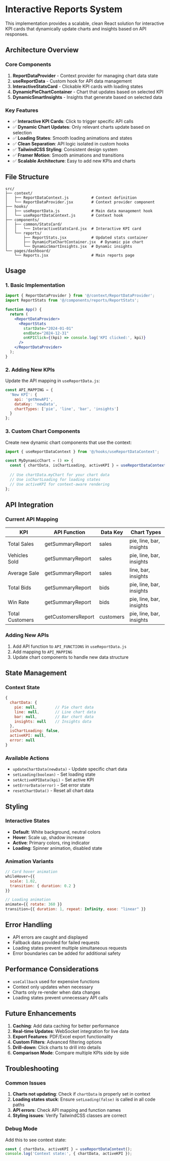 # Interactive Reports System

This implementation provides a scalable, clean React solution for interactive KPI cards that dynamically update charts and insights based on API responses.

## Architecture Overview

### Core Components

1. **ReportDataProvider** - Context provider for managing chart data state
2. **useReportData** - Custom hook for API data management
3. **InteractiveStatsCard** - Clickable KPI cards with loading states
4. **DynamicPieChartContainer** - Chart that updates based on selected KPI
5. **DynamicSmartInsights** - Insights that generate based on selected data

### Key Features

- ✅ **Interactive KPI Cards**: Click to trigger specific API calls
- ✅ **Dynamic Chart Updates**: Only relevant charts update based on selection
- ✅ **Loading States**: Smooth loading animations and states
- ✅ **Clean Separation**: API logic isolated in custom hooks
- ✅ **TailwindCSS Styling**: Consistent design system
- ✅ **Framer Motion**: Smooth animations and transitions
- ✅ **Scalable Architecture**: Easy to add new KPIs and charts

## File Structure

```
src/
├── context/
│   ├── ReportDataContext.js          # Context definition
│   └── ReportDataProvider.jsx        # Context provider component
├── hooks/
│   ├── useReportData.js              # Main data management hook
│   └── useReportDataContext.js       # Context hook
├── components/
│   ├── common/StatsCard/
│   │   └── InteractiveStatsCard.jsx  # Interactive KPI card
│   └── reports/
│       ├── ReportStats.jsx           # Updated stats container
│       ├── DynamicPieChartContainer.jsx  # Dynamic pie chart
│       └── DynamicSmartInsights.jsx  # Dynamic insights
└── pages/dashboard/
    └── Reports.jsx                   # Main reports page
```

## Usage

### 1. Basic Implementation

```jsx
import { ReportDataProvider } from '@/context/ReportDataProvider';
import ReportStats from '@/components/reports/ReportStats';

function App() {
  return (
    <ReportDataProvider>
      <ReportStats 
        startDate="2024-01-01"
        endDate="2024-12-31"
        onKPIClick={(kpi) => console.log('KPI clicked:', kpi)}
      />
    </ReportDataProvider>
  );
}
```

### 2. Adding New KPIs

Update the API mapping in `useReportData.js`:

```javascript
const API_MAPPING = {
  'New KPI': {
    api: 'getNewAPI',
    dataKey: 'newData',
    chartTypes: ['pie', 'line', 'bar', 'insights']
  }
};
```

### 3. Custom Chart Components

Create new dynamic chart components that use the context:

```jsx
import { useReportDataContext } from '@/hooks/useReportDataContext';

const MyDynamicChart = () => {
  const { chartData, isChartLoading, activeKPI } = useReportDataContext();
  
  // Use chartData.myChart for your chart data
  // Use isChartLoading for loading states
  // Use activeKPI for context-aware rendering
};
```

## API Integration

### Current API Mapping

| KPI | API Function | Data Key | Chart Types |
|-----|-------------|----------|-------------|
| Total Sales | getSummaryReport | sales | pie, line, bar, insights |
| Vehicles Sold | getSummaryReport | sales | pie, line, bar, insights |
| Average Sale | getSummaryReport | sales | line, bar, insights |
| Total Bids | getSummaryReport | bids | pie, line, bar, insights |
| Win Rate | getSummaryReport | bids | pie, line, bar, insights |
| Total Customers | getCustomersReport | customers | pie, line, bar, insights |

### Adding New APIs

1. Add API function to `API_FUNCTIONS` in `useReportData.js`
2. Add mapping to `API_MAPPING`
3. Update chart components to handle new data structure

## State Management

### Context State

```javascript
{
  chartData: {
    pie: null,        // Pie chart data
    line: null,       // Line chart data
    bar: null,        // Bar chart data
    insights: null    // Insights data
  },
  isChartLoading: false,
  activeKPI: null,
  error: null
}
```

### Available Actions

- `updateChartData(newData)` - Update specific chart data
- `setLoading(boolean)` - Set loading state
- `setActiveKPIData(kpi)` - Set active KPI
- `setErrorData(error)` - Set error state
- `resetChartData()` - Reset all chart data

## Styling

### Interactive States

- **Default**: White background, neutral colors
- **Hover**: Scale up, shadow increase
- **Active**: Primary colors, ring indicator
- **Loading**: Spinner animation, disabled state

### Animation Variants

```javascript
// Card hover animation
whileHover={{ 
  scale: 1.02,
  transition: { duration: 0.2 }
}}

// Loading animation
animate={{ rotate: 360 }}
transition={{ duration: 1, repeat: Infinity, ease: "linear" }}
```

## Error Handling

- API errors are caught and displayed
- Fallback data provided for failed requests
- Loading states prevent multiple simultaneous requests
- Error boundaries can be added for additional safety

## Performance Considerations

- `useCallback` used for expensive functions
- Context only updates when necessary
- Charts only re-render when data changes
- Loading states prevent unnecessary API calls

## Future Enhancements

1. **Caching**: Add data caching for better performance
2. **Real-time Updates**: WebSocket integration for live data
3. **Export Features**: PDF/Excel export functionality
4. **Custom Filters**: Advanced filtering options
5. **Drill-down**: Click charts to drill into details
6. **Comparison Mode**: Compare multiple KPIs side by side

## Troubleshooting

### Common Issues

1. **Charts not updating**: Check if `chartData` is properly set in context
2. **Loading states stuck**: Ensure `setLoading(false)` is called in all code paths
3. **API errors**: Check API mapping and function names
4. **Styling issues**: Verify TailwindCSS classes are correct

### Debug Mode

Add this to see context state:

```jsx
const { chartData, activeKPI } = useReportDataContext();
console.log('Context state:', { chartData, activeKPI });
```
